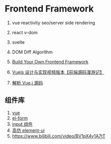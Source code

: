 # Frontend Framework

1. vue reactivity seo/server side rendering
1. react v-dom
1. svelte

1. DOM Diff Algorithm
1. [Build Your Own Frontend Framework](https://github.com/danistefanovic/build-your-own-x#build-your-own-front-end-framework--library)
1. [Vuejs 设计与实现视频版本【前端源码漫游记】](https://www.bilibili.com/video/BV13t4y1H7ke)
1. [解析 Vue.j 源码](https://www.bilibili.com/video/BV11B4y1D7oH)

## 组件库

1. [vue](https://www.bilibili.com/video/BV1EW4y1C7f6)
1. [el-form](https://www.bilibili.com/video/BV1K34y177MA)
1. [input 组件](https://www.bilibili.com/video/BV1yW4y1r7Tz)
1. [高仿 element-ui](https://www.bilibili.com/video/BV1qL4y1j7eM)
1. https://www.bilibili.com/video/BV1pX4y1A7tT
